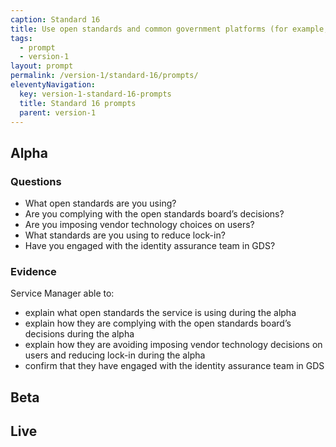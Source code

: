```yaml
---
caption: Standard 16
title: Use open standards and common government platforms (for example, identity assurance) where available.
tags:
  - prompt
  - version-1
layout: prompt
permalink: /version-1/standard-16/prompts/
eleventyNavigation:
  key: version-1-standard-16-prompts
  title: Standard 16 prompts
  parent: version-1
---
```


## Alpha

### Questions

- What open standards are you using?
- Are you complying with the open standards board’s decisions?
- Are you imposing vendor technology choices on users?
- What standards are you using to reduce lock-in?
- Have you engaged with the identity assurance team in GDS?

### Evidence

Service Manager able to:

- explain what open standards the service is using during the alpha
- explain how they are complying with the open standards board’s decisions during the alpha
- explain how they are avoiding imposing vendor technology decisions on users and reducing lock-in during the alpha
- confirm that they have engaged with the identity assurance team in GDS

## Beta

## Live
